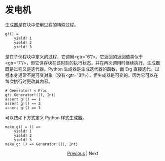 # 发电机

生成器是在块中使用过程的特殊过程。


```erg
g!() =
    yield! 1
    yield! 2
    yield! 3
```

是在子例程块中定义的过程，它调用<gtr=“6”/>。它返回的返回值类似于<gtr=“7”/>，但它保存块在该时刻的执行状态，并在再次调用时继续执行。生成器既是过程又是迭代器。Python 生成器是生成迭代器的函数，而 Erg 直接迭代。过程本身通常不是可变对象（没有<gtr=“8”/>），但生成器是可变的，因为它可以在每次执行时更改其内容。


```erg
# Generator! < Proc
g!: Generator!((), Int)
assert g!() == 1
assert g!() == 2
assert g!() == 3
```

可以按如下方式定义 Python 样式生成器。


```erg
make_g() = () =>
    yield! 1
    yield! 2
    yield! 3
make_g: () => Generator!((), Int)
```

<p align='center'>
    <a href='./33_package_system.md'>Previous</a> | Next
</p>

